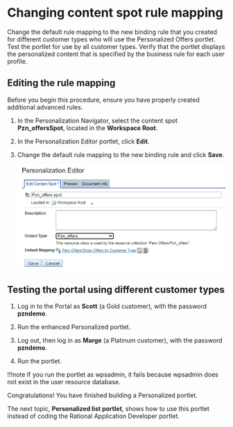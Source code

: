 # Changing content spot rule mapping

Change the default rule mapping to the new binding rule that you created for different customer types who will use the Personalized Offers portlet. Test the portlet for use by all customer types. Verify that the portlet displays the personalized content that is specified by the business rule for each user profile.

## Editing the rule mapping  

Before you begin this procedure, ensure you have properly created additional advanced rules.

1. In the Personalization Navigator, select the content spot **Pzn_offersSpot**, located in the **Workspace Root**.

2. In the Personalization Editor portlet, click **Edit**.

3. Change the default rule mapping to the new binding rule and click **Save**.

   ![Show all Customertype binding rule](./images/new_binding_rule.png)

## Testing the portal using different customer types

1. Log in to the Portal as **Scott** (a Gold customer), with the password **pzndemo**.

2. Run the enhanced Personalized portlet.

3. Log out, then log in as **Marge** (a Platinum customer), with the password **pzndemo**.

4. Run the portlet.

!!!note
    If you run the portlet as wpsadmin, it fails because wpsadmin does not exist in the user resource database.

Congratulations! You have finished building a Personalized portlet.

The next topic, **Personalized list portlet**, shows how to use this portlet instead of coding the Rational Application Developer portlet.
